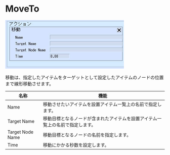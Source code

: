 # MoveTo

![MoveTo](img/MoveTo.jpg)

移動は、指定したアイテムをターゲットとして設定したアイテムのノードの位置まで線形移動させます。

| 名称 | 機能 |
| ---- | ---- |
| Name | 移動させたいアイテムを設置アイテム一覧上の名前で指定します。|
| Target Name | 移動目標となるノードが含まれたアイテムを設置アイテム一覧上の名前で指定します。 |
| Target Node Name | 移動目標となるノードの名前を指定します。 |
| Time | 移動にかかる秒数を設定します。 |
